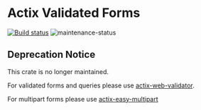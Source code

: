 # Actix Validated Forms

[![Build status](https://github.com/jacob-pro/actix-validated-forms/actions/workflows/rust.yml/badge.svg)](https://github.com/jacob-pro/actix-validated-forms/actions)
![maintenance-status](https://img.shields.io/badge/maintenance-deprecated-red.svg)

## Deprecation Notice

This crate is no longer maintained.

For validated forms and queries please use [actix-web-validator](https://github.com/rambler-digital-solutions/actix-web-validator).

For multipart forms please use [actix-easy-multipart](https://github.com/jacob-pro/actix-easy-multipart)

